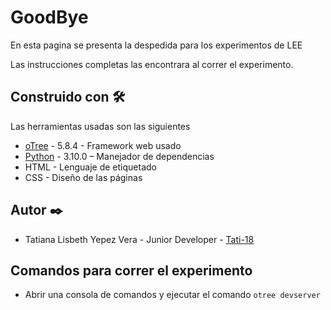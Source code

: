 # GoodBye
En esta pagina se presenta la despedida para los experimentos de LEE

Las instrucciones completas las encontrara al correr el experimento.
## Construido con 🛠️
Las herramientas usadas son las siguientes
* [oTree]( https://otree.readthedocs.io/en/latest/index.html) - 5.8.4 - Framework web usado
* [Python]( https://www.python.org/)  - 3.10.0 – Manejador de dependencias
* HTML - Lenguaje de etiquetado
* CSS - Diseño de las páginas
## Autor ✒️
* Tatiana Lisbeth Yepez Vera - Junior Developer - [Tati-18](https://github.com/tati-18)
## Comandos para correr el experimento
* Abrir una consola de comandos y ejecutar el comando `otree devserver`
